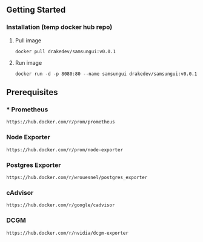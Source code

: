 ## Getting Started
### Installation (temp docker hub repo)

1. Pull image
   ```
   docker pull drakedev/samsungui:v0.0.1
   ```
2. Run image
   ```
   docker run -d -p 8080:80 --name samsungui drakedev/samsungui:v0.0.1
   ```

## Prerequisites

### * Prometheus

```
https://hub.docker.com/r/prom/prometheus
```

### Node Exporter

```
https://hub.docker.com/r/prom/node-exporter
```

### Postgres Exporter

```
https://hub.docker.com/r/wrouesnel/postgres_exporter
```

### cAdvisor

```
https://hub.docker.com/r/google/cadvisor
```

### DCGM

```
https://hub.docker.com/r/nvidia/dcgm-exporter
```
